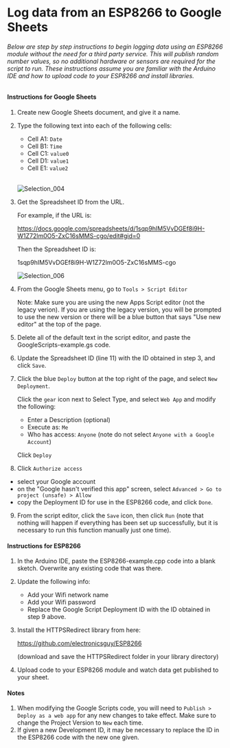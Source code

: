 # Log data from an ESP8266 to Google Sheets

###### Below are step by step instructions to begin logging data using an ESP8266 module without the need for a third party service. This will publish random number values, so no additional hardware or sensors are required for the script to run. These instructions assume you are familiar with the Arduino IDE and how to upload code to your ESP8266 and install libraries.

#### Instructions for Google Sheets

1. Create new Google Sheets document, and give it a name.

2. Type the following text into each of the following cells:

   - Cell A1: `Date`
   - Cell B1: `Time`
   - Cell C1: `value0`
   - Cell D1: `value1`
   - Cell E1: `value2`
   <br>

   ![Selection_004](https://user-images.githubusercontent.com/44729718/115277764-46881380-a10a-11eb-9be4-b6fbe7ea7091.png)

   
3. Get the Spreadsheet ID from the URL.

      For example, if the URL is:
   
      https://docs.google.com/spreadsheets/d/1sqp9hIM5VvDGEf8i9H-W1Z72lm0O5-ZxC16sMMS-cgo/edit#gid=0

      Then the Spreadsheet ID is:
   
      1sqp9hIM5VvDGEf8i9H-W1Z72lm0O5-ZxC16sMMS-cgo
      
      ![Selection_006](https://user-images.githubusercontent.com/44729718/115282842-4854d580-a110-11eb-9ff3-e652bdd8e971.png)



4. From the Google Sheets menu, go to `Tools > Script Editor`
   
   Note: Make sure you are using the new Apps Script editor (not the legacy verion). If you are using the legacy version, you will be prompted to use the new version or there will be a blue button that says "Use new editor" at the top of the page.

5. Delete all of the default text in the script editor, and paste the GoogleScripts-example.gs code.

6. Update the Spreadsheet ID (line 11) with the ID obtained in step 3, and click `Save`.

7. Click the blue `Deploy` button at the top right of the page, and select `New Deployment`. 
 
   Click the `gear` icon next to Select Type, and select  `Web App` and modify the following:

   - Enter a Description (optional)
   - Execute as: `Me`
   - Who has access: `Anyone` (note do not select `Anyone with a Google Account`)
   
   Click `Deploy` 
8. Click `Authorize access`

- select your Google account
- on the "Google hasn't verified this app" screen, select `Advanced > Go to project (unsafe) > Allow`
- copy the Deployment ID for use in the ESP8266 code, and click `Done`.

9. From the script editor, click the `Save` icon, then click `Run` (note that nothing will happen if everything has been set up successfully, but it is necessary to run this function manually just one time). 

   

#### Instructions for ESP8266

1. In the Arduino IDE, paste the ESP8266-example.cpp code into a blank sketch. Overwrite any existing code that was there.

2. Update the following info:

    - Add your Wifi network name
    - Add your Wifi password
    - Replace the Google Script Deployment ID with the ID obtained in step 9 above.

3. Install the HTTPSRedirect library from here:

    https://github.com/electronicsguy/ESP8266

    (download and save the HTTPSRedirect folder in your library directory)

4. Upload code to your ESP8266 module and watch data get published to your sheet.

     

#### Notes

1. When modifying the Google Scripts code, you will need to `Publish > Deploy as a web app` for any new changes to take effect. Make sure to change the Project Version to `New` each time. 
2. If given a new Development ID, it may be necessary to replace the ID in the ESP8266 code with the new one given.

